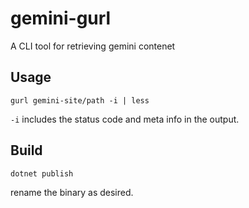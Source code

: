 # gemini-gurl
A CLI tool for retrieving gemini contenet

## Usage

    gurl gemini-site/path -i | less

`-i` includes the status code and meta info in the output.

## Build

`dotnet publish`

rename the binary as desired.
